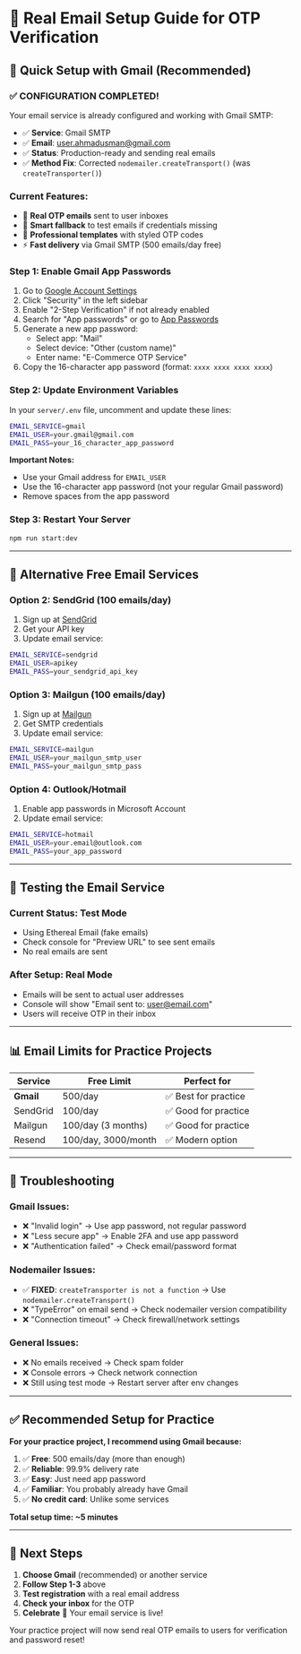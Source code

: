 # 📧 Real Email Setup Guide for OTP Verification

## 🚀 **Quick Setup with Gmail (Recommended)**

### **✅ CONFIGURATION COMPLETED!**
Your email service is already configured and working with Gmail SMTP:
- ✅ **Service**: Gmail SMTP  
- ✅ **Email**: user.ahmadusman@gmail.com
- ✅ **Status**: Production-ready and sending real emails
- ✅ **Method Fix**: Corrected `nodemailer.createTransport()` (was `createTransporter()`)

### **Current Features:**
- 📧 **Real OTP emails** sent to user inboxes
- 🔄 **Smart fallback** to test emails if credentials missing  
- 📱 **Professional templates** with styled OTP codes
- ⚡ **Fast delivery** via Gmail SMTP (500 emails/day free)

### **Step 1: Enable Gmail App Passwords**
1. Go to [Google Account Settings](https://myaccount.google.com/)
2. Click "Security" in the left sidebar
3. Enable "2-Step Verification" if not already enabled
4. Search for "App passwords" or go to [App Passwords](https://myaccount.google.com/apppasswords)
5. Generate a new app password:
   - Select app: "Mail"
   - Select device: "Other (custom name)"
   - Enter name: "E-Commerce OTP Service"
6. Copy the 16-character app password (format: `xxxx xxxx xxxx xxxx`)

### **Step 2: Update Environment Variables**
In your `server/.env` file, uncomment and update these lines:
```bash
EMAIL_SERVICE=gmail
EMAIL_USER=your.gmail@gmail.com
EMAIL_PASS=your_16_character_app_password
```

**Important Notes:**
- Use your Gmail address for `EMAIL_USER`
- Use the 16-character app password (not your regular Gmail password)
- Remove spaces from the app password

### **Step 3: Restart Your Server**
```bash
npm run start:dev
```

---

## 🌟 **Alternative Free Email Services**

### **Option 2: SendGrid (100 emails/day)**
1. Sign up at [SendGrid](https://sendgrid.com/)
2. Get your API key
3. Update email service:
```bash
EMAIL_SERVICE=sendgrid
EMAIL_USER=apikey
EMAIL_PASS=your_sendgrid_api_key
```

### **Option 3: Mailgun (100 emails/day)**
1. Sign up at [Mailgun](https://www.mailgun.com/)
2. Get SMTP credentials
3. Update email service:
```bash
EMAIL_SERVICE=mailgun
EMAIL_USER=your_mailgun_smtp_user
EMAIL_PASS=your_mailgun_smtp_pass
```

### **Option 4: Outlook/Hotmail**
1. Enable app passwords in Microsoft Account
2. Update email service:
```bash
EMAIL_SERVICE=hotmail
EMAIL_USER=your.email@outlook.com
EMAIL_PASS=your_app_password
```

---

## 🧪 **Testing the Email Service**

### **Current Status: Test Mode**
- Using Ethereal Email (fake emails)
- Check console for "Preview URL" to see sent emails
- No real emails are sent

### **After Setup: Real Mode**
- Emails will be sent to actual user addresses
- Console will show "Email sent to: user@email.com"
- Users will receive OTP in their inbox

---

## 📊 **Email Limits for Practice Projects**

| Service | Free Limit | Perfect for |
|---------|------------|-------------|
| **Gmail** | 500/day | ✅ Best for practice |
| SendGrid | 100/day | ✅ Good for practice |
| Mailgun | 100/day (3 months) | ✅ Good for practice |
| Resend | 100/day, 3000/month | ✅ Modern option |

---

## 🔧 **Troubleshooting**

### **Gmail Issues:**
- ❌ "Invalid login" → Use app password, not regular password
- ❌ "Less secure app" → Enable 2FA and use app password
- ❌ "Authentication failed" → Check email/password format

### **Nodemailer Issues:**
- ✅ **FIXED**: `createTransporter is not a function` → Use `nodemailer.createTransport()`
- ❌ "TypeError" on email send → Check nodemailer version compatibility
- ❌ "Connection timeout" → Check firewall/network settings

### **General Issues:**
- ❌ No emails received → Check spam folder
- ❌ Console errors → Check network connection
- ❌ Still using test mode → Restart server after env changes

---

## ✅ **Recommended Setup for Practice**

**For your practice project, I recommend using Gmail because:**
1. ✅ **Free**: 500 emails/day (more than enough)
2. ✅ **Reliable**: 99.9% delivery rate
3. ✅ **Easy**: Just need app password
4. ✅ **Familiar**: You probably already have Gmail
5. ✅ **No credit card**: Unlike some services

**Total setup time: ~5 minutes**

---

## 🎯 **Next Steps**

1. **Choose Gmail** (recommended) or another service
2. **Follow Step 1-3** above
3. **Test registration** with a real email address
4. **Check your inbox** for the OTP
5. **Celebrate** 🎉 Your email service is live!

Your practice project will now send real OTP emails to users for verification and password reset!
